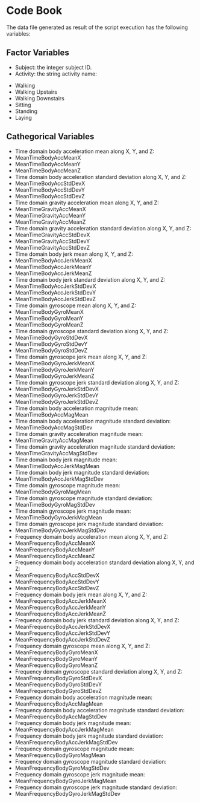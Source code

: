 # Code Book

The data file generated as result of the script execution has the following variables:

## Factor Variables

 * Subject: the integer subject ID.
 * Activity: the string activity name:
  - Walking
  - Walking Upstairs
  - Walking Downstairs
  - Sitting
  - Standing
  - Laying

## Cathegorical Variables

 - Time domain body acceleration mean along X, Y, and Z:
  - MeanTimeBodyAccMeanX
  - MeanTimeBodyAccMeanY
  - MeanTimeBodyAccMeanZ
 - Time domain body acceleration standard deviation along X, Y, and Z:
  - MeanTimeBodyAccStdDevX
  - MeanTimeBodyAccStdDevY
  - MeanTimeBodyAccStdDevZ
 - Time domain gravity acceleration mean along X, Y, and Z:
  - MeanTimeGravityAccMeanX
  - MeanTimeGravityAccMeanY
  - MeanTimeGravityAccMeanZ
 - Time domain gravity acceleration standard deviation along X, Y, and Z:
  - MeanTimeGravityAccStdDevX
  - MeanTimeGravityAccStdDevY
  - MeanTimeGravityAccStdDevZ
 - Time domain body jerk mean along X, Y, and Z:
  - MeanTimeBodyAccJerkMeanX
  - MeanTimeBodyAccJerkMeanY
  - MeanTimeBodyAccJerkMeanZ
 - Time domain body jerk standard deviation along X, Y, and Z:
  - MeanTimeBodyAccJerkStdDevX
  - MeanTimeBodyAccJerkStdDevY
  - MeanTimeBodyAccJerkStdDevZ
 - Time domain gyroscope mean along X, Y, and Z:
  - MeanTimeBodyGyroMeanX
  - MeanTimeBodyGyroMeanY
  - MeanTimeBodyGyroMeanZ
 - Time domain gyroscope standard deviation along X, Y, and Z:
  - MeanTimeBodyGyroStdDevX
  - MeanTimeBodyGyroStdDevY
  - MeanTimeBodyGyroStdDevZ
 - Time domain gyroscope jerk mean along X, Y, and Z:
  - MeanTimeBodyGyroJerkMeanX
  - MeanTimeBodyGyroJerkMeanY
  - MeanTimeBodyGyroJerkMeanZ
 - Time domain gyroscope jerk standard deviation along X, Y, and Z:
  - MeanTimeBodyGyroJerkStdDevX
  - MeanTimeBodyGyroJerkStdDevY
  - MeanTimeBodyGyroJerkStdDevZ
 - Time domain body acceleration magnitude mean:
  - MeanTimeBodyAccMagMean
 - Time domain body acceleration magnitude standard deviation:
  - MeanTimeBodyAccMagStdDev
 - Time domain gravity acceleration magnitude mean:
  - MeanTimeGravityAccMagMean
 - Time domain gravity acceleration magnitude standard deviation:
  - MeanTimeGravityAccMagStdDev
 - Time domain body jerk magnitude mean:
  - MeanTimeBodyAccJerkMagMean
 - Time domain body jerk magnitude standard deviation:
  - MeanTimeBodyAccJerkMagStdDev
 - Time domain gyroscope magnitude mean:
  - MeanTimeBodyGyroMagMean
 - Time domain gyroscope magnitude standard deviation:
  - MeanTimeBodyGyroMagStdDev
 - Time domain gyroscope jerk magnitude mean:
  - MeanTimeBodyGyroJerkMagMean
 - Time domain gyroscope jerk magnitude standard deviation:
  - MeanTimeBodyGyroJerkMagStdDev
 - Frequency domain body acceleration mean along X, Y, and Z:
  - MeanFrequencyBodyAccMeanX
  - MeanFrequencyBodyAccMeanY
  - MeanFrequencyBodyAccMeanZ
 - Frequency domain body acceleration standard deviation along X, Y, and Z:
  - MeanFrequencyBodyAccStdDevX
  - MeanFrequencyBodyAccStdDevY
  - MeanFrequencyBodyAccStdDevZ
 - Frequency domain body jerk mean along X, Y, and Z:
  - MeanFrequencyBodyAccJerkMeanX
  - MeanFrequencyBodyAccJerkMeanY
  - MeanFrequencyBodyAccJerkMeanZ
 - Frequency domain body jerk standard deviation along X, Y, and Z:
  - MeanFrequencyBodyAccJerkStdDevX
  - MeanFrequencyBodyAccJerkStdDevY
  - MeanFrequencyBodyAccJerkStdDevZ
 - Frequency domain gyroscope mean along X, Y, and Z:
  - MeanFrequencyBodyGyroMeanX
  - MeanFrequencyBodyGyroMeanY
  - MeanFrequencyBodyGyroMeanZ
 - Frequency domain gyroscope standard deviation along X, Y, and Z:
  - MeanFrequencyBodyGyroStdDevX
  - MeanFrequencyBodyGyroStdDevY
  - MeanFrequencyBodyGyroStdDevZ
 - Frequency domain body acceleration magnitude mean:
  - MeanFrequencyBodyAccMagMean
 - Frequency domain body acceleration magnitude standard deviation:
  - MeanFrequencyBodyAccMagStdDev
 - Frequency domain body jerk magnitude mean:
  - MeanFrequencyBodyAccJerkMagMean
 - Frequency domain body jerk magnitude standard deviation:
  - MeanFrequencyBodyAccJerkMagStdDev
 - Frequency domain gyroscope magnitude mean:
  - MeanFrequencyBodyGyroMagMean
 - Frequency domain gyroscope magnitude standard deviation:
  - MeanFrequencyBodyGyroMagStdDev
 - Frequency domain gyroscope jerk magnitude mean:
  - MeanFrequencyBodyGyroJerkMagMean
 - Frequency domain gyroscope jerk magnitude standard deviation:
  - MeanFrequencyBodyGyroJerkMagStdDev
